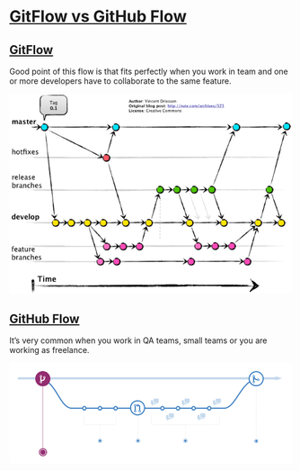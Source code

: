 # [GitFlow vs GitHub Flow](https://lucamezzalira.com/2014/03/10/git-flow-vs-github-flow/)

## [GitFlow](https://www.atlassian.com/git/tutorials/comparing-workflows/gitflow-workflow)
Good point of this flow is that fits perfectly when you work in team and one or more developers have to collaborate to the same feature.

<img src="./GitFlow.png" />

## [GitHub Flow](https://docs.github.com/en/get-started/quickstart/github-flow)
It’s very common when you work in QA teams, small teams or you are working as freelance.

<img src="./GitHubFlow.png" />
